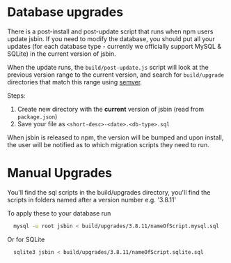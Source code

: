 # Database upgrades

There is a post-install and post-update script that runs when npm users update
jsbin. If you need to modify the database, you should put all your updates (for
each database type - currently we officially support MySQL & SQLite) in the
current version of jsbin.

When the update runs, the `build/post-update.js` script will look at the
previous version range to the current version, and search for `build/upgrade`
directories that match this range using [semver](http://semver.org/).

Steps:

1. Create new directory with the **current** version of jsbin (read from `package.json`)
2. Save your file as `<short-desc>-<date>.<db-type>.sql`

When jsbin is released to npm, the version will be bumped and upon install, the
user will be notified as to which migration scripts they need to run.

# Manual Upgrades

You'll find the sql scripts in the build/upgrades directory, you'll find the scripts in
folders named after a version number e.g. '3.8.11'

To apply these to your database run
```bash
  mysql -u root jsbin < build/upgrades/3.8.11/nameOfScript.mysql.sql
```
Or for SQLite
```bash
  sqlite3 jsbin < build/upgrades/3.8.11/nameOfScript.sqlite.sql
```
